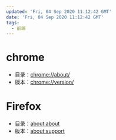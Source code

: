 ```yaml
---
updated: 'Fri, 04 Sep 2020 11:12:42 GMT'
date: 'Fri, 04 Sep 2020 11:12:42 GMT'
tags:
  - 前端
---
```


# chrome

-   目录：<chrome://about/>
-   版本：<chrome://version/>

# Firefox

-   目录：<a href="about:about">about:about</a>
-   版本：<a href="about:support">about:support</a>

